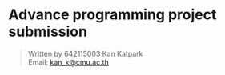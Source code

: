 # Advance programming project submission   

> Written by 642115003 Kan Katpark  
> Email: kan_k@cmu.ac.th  
